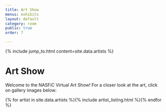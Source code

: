 ```yaml
---
title: Art Show
menus: exhibits
layout: default
category: room
public: true
order: 7

---
```

{% include jump_to.html content=site.data.artists %}

# Art Show

Welcome to the NASFiC Virtual Art Show! For a closer look at the art, click on gallery images below:

{% for artist in site.data.artists %}{% include artist_listing.html %}{% endfor %}